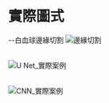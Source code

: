 # 實際圖式
--白血球邊緣切割
![邊緣切割](https://github.com/user-attachments/assets/c3b1e940-8b6b-4801-b297-4d8adb885ac2)<br><br>

![U Net_實際案例](https://github.com/user-attachments/assets/ad369d4f-62e6-45d0-b3af-f3354d3e0ad5)<br><br>

![CNN_實際案例](https://github.com/user-attachments/assets/b194b464-437d-4065-b955-d413ca9b1c80)<br><br>
